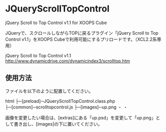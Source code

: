 JQueryScrollTopControl
======================

jQuery Scroll to Top Control v1.1 for XOOPS Cube

JQueryで、スクロールしながらTOPに戻るプラグイン「jQuery Scroll to Top Control v1.1」をXOOPS Cubeで利用可能にするプリロードです。（XCL2.2系専用）

jQuery Scroll to Top Control v1.1
http://www.dynamicdrive.com/dynamicindex3/scrolltop.htm


## 使用方法
ファイルを以下のように配置してください。

html
├─[preload]─JQueryScrollTopControl.class.php
├─[common]─scrolltopcontrol.js
├─[images]─up.png
・
・

画像を変更したい場合は、[extras]にある「up.psd」を変更して「up.png」として書き出し、[images]の下に置いてください。

